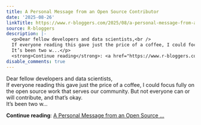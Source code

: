 ```yaml
---
title: A Personal Message from an Open Source Contributor
date: '2025-08-26'
linkTitle: https://www.r-bloggers.com/2025/08/a-personal-message-from-an-open-source-contributor-2/
source: R-bloggers
description: |-
  <p>Dear fellow developers and data scientists,<br />
  If everyone reading this gave just the price of a coffee, I could focus fully on the open source work that serves our community. But not everyone can or will contribute, and that’s okay.<br />
  It’s been two w...</p>
  <strong>Continue reading</strong>: <a href="https://www.r-bloggers.com/2025/08/a-personal-message-from-an-open-source-contributor-2/">A Personal Message from an Open Source ...
disable_comments: true
---
```

<p>Dear fellow developers and data scientists,<br />
If everyone reading this gave just the price of a coffee, I could focus fully on the open source work that serves our community. But not everyone can or will contribute, and that’s okay.<br />
It’s been two w...</p>
<strong>Continue reading</strong>: <a href="https://www.r-bloggers.com/2025/08/a-personal-message-from-an-open-source-contributor-2/">A Personal Message from an Open Source ...
